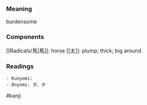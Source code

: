 ### Meaning

burdensome

### Components

[[Radicals/馬|馬]]: horse [[太]]: plump; thick; big around

### Readings

```
- Kunyomi: 
- Onyomi: ダ、タ
```

#kanji